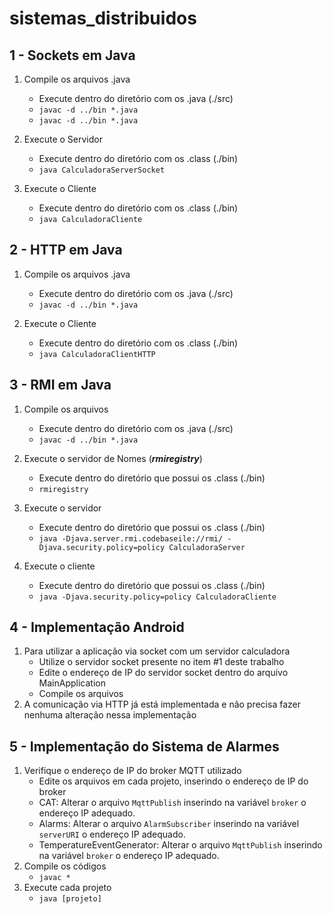 # sistemas_distribuidos

## 1 - Sockets em Java

1. Compile os arquivos .java
    - Execute dentro do diretório com os .java (./src)
    - `javac -d ../bin *.java`
    - `javac -d ../bin *.java`

2. Execute o Servidor
    - Execute dentro do diretório com os .class (./bin)
    - `java CalculadoraServerSocket`

3. Execute o Cliente
   - Execute dentro do diretório com os .class (./bin)
   - `java CalculadoraCliente`

## 2 - HTTP em Java

1. Compile os arquivos .java
    - Execute dentro do diretório com os .java (./src)
    - `javac -d ../bin *.java`
  
2. Execute o Cliente
    - Execute dentro do diretório com os .class (./bin)
    - `java CalculadoraClientHTTP`

## 3 - RMI em Java

1. Compile os arquivos
    - Execute dentro do diretório com os .java (./src)
    - `javac -d ../bin *.java`

2. Execute o servidor de Nomes (<b><i>rmiregistry</i></b>)
    - Execute dentro do diretório que possui os .class (./bin)
    - `rmiregistry`
  
3. Execute o servidor
    - Execute dentro do diretório que possui os .class (./bin)
    - `java -Djava.server.rmi.codebaseile://rmi/ -Djava.security.policy=policy CalculadoraServer`
  
4. Execute o cliente
    - Execute dentro do diretório que possui os .class (./bin)
    - `java -Djava.security.policy=policy CalculadoraCliente`

## 4 - Implementação Android
1. Para utilizar a aplicação via socket com um servidor calculadora
    - Utilize o servidor socket presente no item #1 deste trabalho
    - Edite o endereço de IP do servidor socket dentro do arquivo MainApplication 
    - Compile os arquivos
2. A comunicação via HTTP já está implementada e não precisa fazer nenhuma alteração nessa implementação

## 5 - Implementação do Sistema de Alarmes
1. Verifique o endereço de IP do broker MQTT utilizado
    - Edite os arquivos em cada projeto, inserindo o endereço de IP do broker
    - CAT: Alterar o arquivo `MqttPublish` inserindo na variável `broker` o endereço IP adequado.
    - Alarms: Alterar o arquivo `AlarmSubscriber` inserindo na variável `serverURI` o endereço IP adequado.
    - TemperatureEventGenerator: Alterar o arquivo `MqttPublish` inserindo na variável `broker` o endereço IP adequado.
2. Compile os códigos
    - `javac *`
3. Execute cada projeto
    - `java [projeto]`
